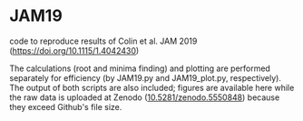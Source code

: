 # JAM19
code to reproduce results of Colin et al. JAM 2019 (https://doi.org/10.1115/1.4042430)

The calculations (root and minima finding) and plotting are performed separately for efficiency (by JAM19.py and JAM19_plot.py, respectively). The output of both scripts are also included; figures are available here while the raw data is uploaded at Zenodo ([10.5281/zenodo.5550848](https://doi.org/10.5281/zenodo.5550848)) because they exceed Github's file size.

